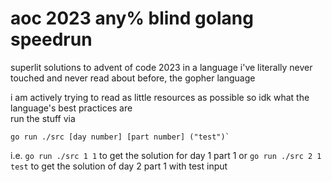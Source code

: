 # aoc 2023 any% blind golang speedrun
superlit solutions to advent of code 2023 in a language i've literally never touched and never read about before, the gopher language

i am actively trying to read as little resources as possible so idk what the language's best practices are  
run the stuff via
```
go run ./src [day number] [part number] ("test")`
```
i.e. `go run ./src 1 1` to get the solution for day 1 part 1 or `go run ./src 2 1 test` to get the solution of day 2 part 1 with test input